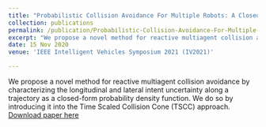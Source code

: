 ```yaml
---
title: "Probabilistic Collision Avoidance For Multiple Robots: A Closed Form PDF Approach"
collection: publications
permalink: /publication/Probabilistic-Collision-Avoidance-For-Multiple-Robots:-A-Closed-Form-PDF-Approach
excerpt: "We propose a novel method for reactive multiagent collision avoidance by characterizing the longitudinal and lateral intent uncertainty along a trajectory as a closed-form probability density function. We do so by introducing it into the Time Scaled Collision Cone (TSCC) approach."
date: 15 Nov 2020
venue: 'IEEE Intelligent Vehicles Symposium 2021 (IV2021)'

---
```

<!-- paperurl: 'http://anirudharamesh.github.io/files/BirdSLAM.pdf' -->
<!-- citation: 'Your Name, You. (2010). &quot;Paper Title Number 2.&quot; <i>Journal 1</i>. 1(2).' -->
We propose a novel method for reactive multiagent collision avoidance by characterizing the longitudinal and lateral intent uncertainty along a trajectory as a closed-form probability density function. We do so by introducing it into the Time Scaled Collision Cone (TSCC) approach.
[Download paper here](https://ieeexplore.ieee.org/document/9575767)

<!-- Recommended citation: Your Name, You. (2010). "Paper Title Number 2." <i>Journal 1</i>. 1(2). -->
